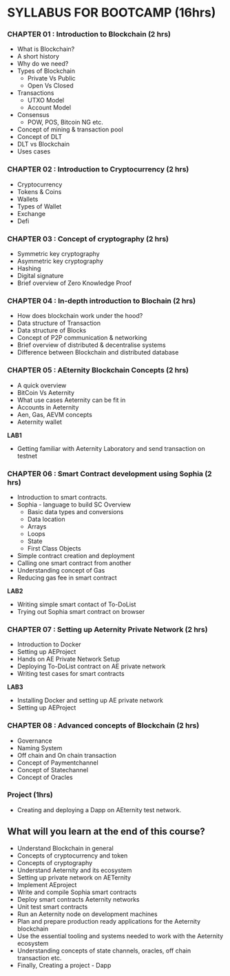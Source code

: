 # SYLLABUS FOR BOOTCAMP (16hrs)

### CHAPTER 01 : Introduction to Blockchain   (2 hrs)

- What is Blockchain?	
- A short history
- Why do we need?
- Types of Blockchain
    - Private Vs Public
    - Open Vs Closed
- Transactions 
    - UTXO Model
    - Account Model
- Consensus 
    - POW, POS, Bitcoin NG etc.
- Concept of mining & transaction pool
- Concept of DLT 
- DLT vs Blockchain
- Uses cases

### CHAPTER 02 : Introduction to Cryptocurrency (2 hrs)

- Cryptocurrency 
- Tokens & Coins
- Wallets
- Types of Wallet
- Exchange
- Defi

### CHAPTER 03 : Concept of cryptography (2 hrs)

- Symmetric key cryptography
- Asymmetric key cryptography
- Hashing
- Digital signature
- Brief overview of Zero Knowledge Proof

### CHAPTER 04 : In-depth introduction to Blochain (2 hrs)

- How does blockchain work under the hood?
- Data structure of Transaction
- Data structure of Blocks
- Concept of P2P communication & networking
- Brief overview of distributed & decentralise systems
- Difference between Blockchain and distributed database


### CHAPTER 05 : AEternity Blockchain Concepts  (2 hrs)

- A quick overview
- BitCoin Vs Aeternity
- What use cases Aeternity can be fit in
- Accounts in Aeternity 
- Aen, Gas, AEVM concepts
- Aeternity wallet

**LAB1**
- Getting familiar with Aeternity Laboratory and send transaction on testnet


### CHAPTER 06 : Smart Contract development using Sophia (2 hrs)

- Introduction to smart contracts.
- Sophia - language to build SC
Overview
  - Basic data types and conversions
  - Data location
  - Arrays
  - Loops
  - State
  - First Class Objects
- Simple contract creation and deployment
- Calling one smart contract from another
- Understanding concept of Gas 
- Reducing gas fee in smart contract

**LAB2**
- Writing simple smart contact of To-DoList
- Trying out Sophia smart contract on browser

### CHAPTER 07 : Setting up Aeternity Private Network (2 hrs)

- Introduction to Docker 
- Setting up AEProject
- Hands on AE Private Network Setup
- Deploying To-DoList contract on AE private network
- Writing test cases for smart contracts

**LAB3**
- Installing Docker and setting up AE private network
- Setting up AEProject

### CHAPTER 08 : Advanced concepts of Blockchain  (2 hrs)

- Governance
- Naming System
- Off chain and On chain transaction
- Concept of Paymentchannel
- Concept of Statechannel
- Concept of Oracles

### Project (1hrs)

- Creating and deploying a Dapp on AEternity test network. 


## What will you learn at the end of this course?

- Understand Blockchain in general
- Concepts of cryptocurrency and token
- Concepts of cryptography
- Understand Aeternity and its ecosystem
- Setting up private network on AETernity
- Implement AEproject
- Write and compile Sophia smart contracts
- Deploy smart contracts Aeternity networks
- Unit test smart contracts
- Run an Aeternity node on development machines
- Plan and prepare production ready applications for the Aeternity blockchain
- Use the essential tooling and systems needed to work with the Aeternity ecosystem
- Understanding concepts of state channels, oracles, off chain transaction etc.
- Finally, Creating a project - Dapp
 



